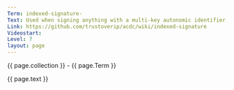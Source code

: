 ```yaml
---
Term: indexed-signature-
Text: Used when signing anything with a multi-key autonomic identifier, a verifier knows which of the multiple public keys was used
Link: https://github.com/trustoverip/acdc/wiki/indexed-signature 
Videostart: 
Level: 7
layout: page
---
```


{{ page.collection }} - {{ page.Term }}

   {{ page.text }}

